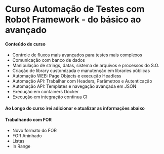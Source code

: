 # Curso Automação de Testes com Robot Framework - do básico ao avançado

#### Conteúdo do curso
- Controle de fluxos mais avançados para testes mais complexos
- Comunicação com banco de dados
- Manipulação de strings, datas, sistema de arquivos e processos do S.O.
- Criação de library customizada e manutenção em libraries públicas
- Automação WEB: Page Objects e execução Headless
- Automação API: Trabalhar com Headers, Parâmetros e Autenticação
- Automação API: Templates e navegação avançada em JSON
- Execução em containers Docker
- Execução em integração contínua CI</div>

#### Ao Longo do curso irei adicionar e atualizar as informações abaixo
#### Trabalhando com FOR
- Novo formato do FOR
- FOR Aninhado
- Listas
- In Range
